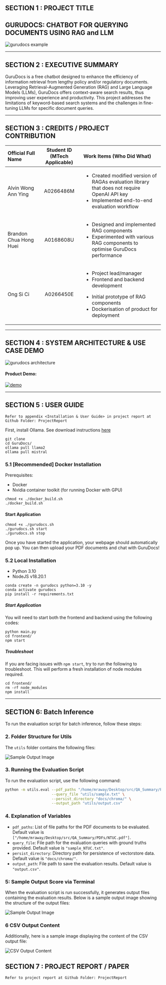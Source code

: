 ## SECTION 1 : PROJECT TITLE
## GURUDOCS: CHATBOT FOR QUERYING DOCUMENTS USING RAG and LLM

![gurudocs example](images/example.png)


---


## SECTION 2 : EXECUTIVE SUMMARY 

GuruDocs is a free chatbot designed to enhance the efficiency of information retrieval from lengthy policy and/or regulatory documents.  Leveraging Retrieval-Augmented Generation (RAG) and Large Language Models (LLMs), GuruDocs offers context-aware search results, thus improving user experience and productivity. This project addresses the limitations of keyword-based search systems and the challenges in fine-tuning LLMs for specific document queries. 

---

## SECTION 3 : CREDITS / PROJECT CONTRIBUTION

| Official Full Name  | Student ID (MTech Applicable)  | Work Items (Who Did What) |
| :------------ |:---------------:| :-----| 
| Alvin Wong Ann Ying | A0266486M | <ul><li>Created modified version of RAGAs evaluation library that does not require OpenAI API key</li><li>Implemented end-to-end evaluation workflow</li></ul>| 
| Brandon Chua Hong Huei | A0168608U | <ul><li>Designed and implemented RAG components</li><li>Experimented with various RAG components to optimise GuruDocs performance</li></ul>| 
| Ong Si Ci | A0266450E | <ul><li>Project lead/manager</li><li>Frontend and backend development</li></ul><ul><li>Initial prototype of RAG components</li><li>Dockerisation of product for deployment</li></ul>|


---

## SECTION 4 : SYSTEM ARCHITECTURE & USE CASE DEMO

![gurudocs architecture](images/architecture.png)

#### Product Demo:

[![demo](https://img.youtube.com/vi/Pukb5Xa0ToQ/0.jpg)](https://youtu.be/Pukb5Xa0ToQ)

---

## SECTION 5 : USER GUIDE

`Refer to appendix <Installation & User Guide> in project report at Github Folder: ProjectReport`

First, install Ollama. See download instructions [here](https://ollama.com/download)

```
git clone
cd GuruDocs/
ollama pull llama2
ollama pull mistral 
```

### 5.1 [Recommended] Docker Installation

Prerequisites:
- Docker 
- Nvidia container toolkit (for running Docker with GPU)

```
chmod +x ./docker_build.sh
./docker_build.sh
```

#### Start Application

```
chmod +x ./gurudocs.sh
./gurudocs.sh start
./gurudocs.sh stop
```
Once you have started the application, your webpage should automatically pop up. You can then upload your PDF documents and chat with GuruDocs!

### 5.2 Local Installation

- Python 3.10
- NodeJS v18.20.1

```
conda create -n gurudocs python=3.10 -y
conda activate gurudocs
pip install -r requirements.txt
```
##### Start Application

You will need to start both the frontend and backend using the following codes:

```
python main.py
cd frontend/
npm start
```

##### Troubleshoot

If you are facing issues with ```npm start```, try to run the following to troubleshoot. This will perform a fresh installation of node modules required. 

```
cd frontend/
rm -rf node_modules
npm install
```
---

## SECTION 6: Batch Inference

To run the evaluation script for batch inference, follow these steps:

### 2. Folder Structure for Utils
The `utils` folder contains the following files:

![Sample Output Image](utils/images/folder_structure.png)

### 3. Running the Evaluation Script

To run the evaluation script, use the following command:

```bash
python -m utils.eval --pdf_paths "/home/mraway/Desktop/src/QA_Summary/PDFs/NTUC.pdf" \
                     --query_file "utils/sample.txt" \
                     --persist_directory "docs/chroma/" \
                     --output_path "utils/output.csv"
```
### 4. Explanation of Variables

- `pdf_paths`: List of file paths for the PDF documents to be evaluated. Default value is `["/home/mraway/Desktop/src/QA_Summary/PDFs/NTUC.pdf"]`.
- `query_file`: File path for the evaluation queries with ground truths provided. Default value is `"sample_NTUC.txt"`.
- `persist_directory`: Directory path for persistence of vectorstore data. Default value is `"docs/chroma/"`.
- `output_path`: File path to save the evaluation results. Default value is `"output.csv"`.

### 5: Sample Output Score via Terminal

When the evaluation script is run successfully, it generates output files containing the evaluation results. Below is a sample output image showing the structure of the output files:

![Sample Output Image](utils/images/eval_outcome.png)

### 6 CSV Output Content

Additionally, here is a sample image displaying the content of the CSV output file:

![CSV Output Content](utils/images/csv_content.png)

## SECTION 7 : PROJECT REPORT / PAPER

`Refer to project report at Github Folder: ProjectReport`